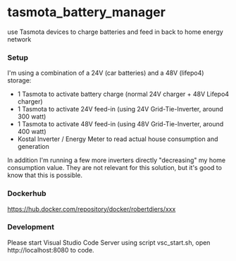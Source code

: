 # tasmota_battery_manager
use Tasmota devices to charge batteries and feed in back to home energy network

### Setup
I'm using a combination of a 24V (car batteries) and a 48V (lifepo4) storage:
* 1 Tasmota to activate battery charge (normal 24V charger + 48V Lifepo4 charger)
* 1 Tasmota to activate 24V feed-in (using 24V Grid-Tie-Inverter, around 300 watt)
* 1 Tasmota to activate 48V feed-in (using 48V Grid-Tie-Inverter, around 400 watt)
* Kostal Inverter / Energy Meter to read actual house consumption and generation

In addition I'm running a few more inverters directly "decreasing" my home consumption value. They are not relevant for this solution, but it's good to know that this is possible.

### Dockerhub
https://hub.docker.com/repository/docker/robertdiers/xxx

### Development
Please start Visual Studio Code Server using script vsc_start.sh, open http://localhost:8080 to code.
